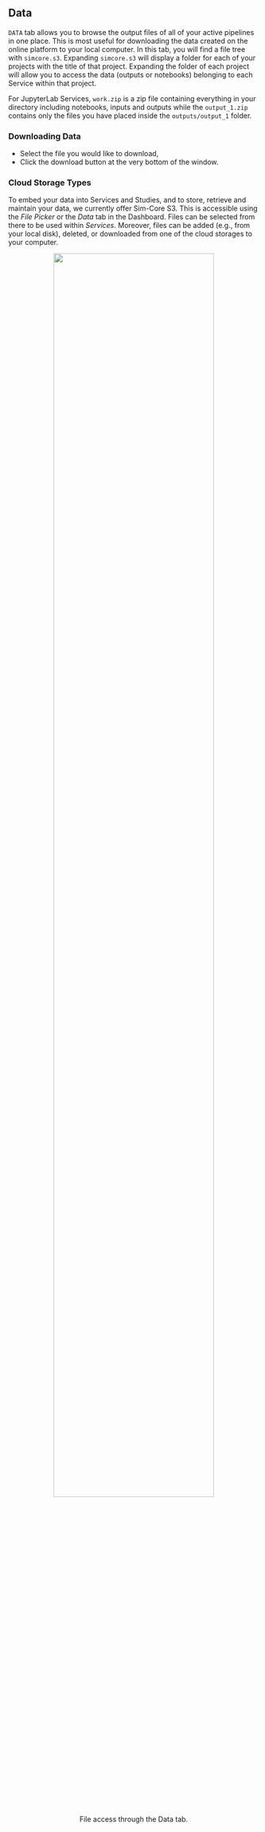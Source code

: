 ## Data

```DATA``` tab allows you to browse the output files of all of your active pipelines in one place. This is most useful for downloading the data created on the online platform to your local computer. In this tab, you will find a file tree with ``simcore.s3``. Expanding ``simcore.s3`` will display a folder for each of your projects with the title of that project. Expanding the folder of each project will allow you to access the data (outputs or notebooks) belonging to each Service within that project.

For JupyterLab Services, ``work.zip`` is a zip file containing everything in your directory including notebooks, inputs and outputs while the ``output_1.zip`` contains only the files you have placed inside the ``outputs/output_1`` folder.

### Downloading Data
 - Select the file you would like to download,
 - Click the download button at the very bottom of the window.

### Cloud Storage Types
   To embed your data into Services and Studies, and to store, retrieve and maintain your data, we currently offer Sim-Core S3. This is accessible using the *File Picker* or the *Data* tab in the Dashboard. Files can be selected from there to be used within *Services*. Moreover, files can be added (e.g., from your local disk), deleted, or downloaded from one of the cloud storages to your computer.


<p align="center">
  <img width="80%" src="assets/dashboard/DataPage.png">
</p>

<p style="text-align: center;">File access through the Data tab.</p>

   
